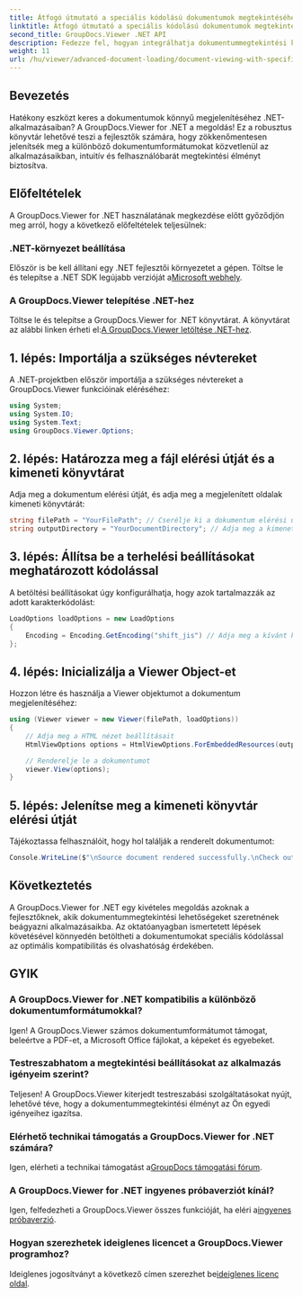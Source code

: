 ```yaml
---
title: Átfogó útmutató a speciális kódolású dokumentumok megtekintéséhez
linktitle: Átfogó útmutató a speciális kódolású dokumentumok megtekintéséhez
second_title: GroupDocs.Viewer .NET API
description: Fedezze fel, hogyan integrálhatja dokumentummegtekintési képességeit .NET-alkalmazásaiba a GroupDocs.Viewer for .NET segítségével. Ez a részletes útmutató végigvezeti a telepítésen, beállításon és különféle dokumentumformátumok renderelésén.
weight: 11
url: /hu/viewer/advanced-document-loading/document-viewing-with-specific-encoding/
---
```

## Bevezetés

Hatékony eszközt keres a dokumentumok könnyű megjelenítéséhez .NET-alkalmazásaiban? A GroupDocs.Viewer for .NET a megoldás! Ez a robusztus könyvtár lehetővé teszi a fejlesztők számára, hogy zökkenőmentesen jelenítsék meg a különböző dokumentumformátumokat közvetlenül az alkalmazásaikban, intuitív és felhasználóbarát megtekintési élményt biztosítva.

## Előfeltételek

A GroupDocs.Viewer for .NET használatának megkezdése előtt győződjön meg arról, hogy a következő előfeltételek teljesülnek:

### .NET-környezet beállítása

 Először is be kell állítani egy .NET fejlesztői környezetet a gépen. Töltse le és telepítse a .NET SDK legújabb verzióját a[Microsoft webhely](https://dotnet.microsoft.com/download).

### A GroupDocs.Viewer telepítése .NET-hez

 Töltse le és telepítse a GroupDocs.Viewer for .NET könyvtárat. A könyvtárat az alábbi linken érheti el:[A GroupDocs.Viewer letöltése .NET-hez](https://releases.groupdocs.com/viewer/net/).

## 1. lépés: Importálja a szükséges névtereket

A .NET-projektben először importálja a szükséges névtereket a GroupDocs.Viewer funkcióinak eléréséhez:

```csharp
using System;
using System.IO;
using System.Text;
using GroupDocs.Viewer.Options;
```

## 2. lépés: Határozza meg a fájl elérési útját és a kimeneti könyvtárat

Adja meg a dokumentum elérési útját, és adja meg a megjelenített oldalak kimeneti könyvtárát:

```csharp
string filePath = "YourFilePath"; // Cserélje ki a dokumentum elérési útját
string outputDirectory = "YourDocumentDirectory"; // Adja meg a kimeneti könyvtárat
```

## 3. lépés: Állítsa be a terhelési beállításokat meghatározott kódolással

A betöltési beállításokat úgy konfigurálhatja, hogy azok tartalmazzák az adott karakterkódolást:

```csharp
LoadOptions loadOptions = new LoadOptions
{
    Encoding = Encoding.GetEncoding("shift_jis") // Adja meg a kívánt kódolást
};
```

## 4. lépés: Inicializálja a Viewer Object-et

Hozzon létre és használja a Viewer objektumot a dokumentum megjelenítéséhez:

```csharp
using (Viewer viewer = new Viewer(filePath, loadOptions))
{
    // Adja meg a HTML nézet beállításait
    HtmlViewOptions options = HtmlViewOptions.ForEmbeddedResources(outputDirectory + "/page-{0}.html");

    // Renderelje le a dokumentumot
    viewer.View(options);
}
```

## 5. lépés: Jelenítse meg a kimeneti könyvtár elérési útját

Tájékoztassa felhasználóit, hogy hol találják a renderelt dokumentumot:

```csharp
Console.WriteLine($"\nSource document rendered successfully.\nCheck output in {outputDirectory}.");
```

## Következtetés

A GroupDocs.Viewer for .NET egy kivételes megoldás azoknak a fejlesztőknek, akik dokumentummegtekintési lehetőségeket szeretnének beágyazni alkalmazásaikba. Az oktatóanyagban ismertetett lépések követésével könnyedén betöltheti a dokumentumokat speciális kódolással az optimális kompatibilitás és olvashatóság érdekében.

## GYIK

### A GroupDocs.Viewer for .NET kompatibilis a különböző dokumentumformátumokkal?
Igen! A GroupDocs.Viewer számos dokumentumformátumot támogat, beleértve a PDF-et, a Microsoft Office fájlokat, a képeket és egyebeket.

### Testreszabhatom a megtekintési beállításokat az alkalmazás igényeim szerint?
Teljesen! A GroupDocs.Viewer kiterjedt testreszabási szolgáltatásokat nyújt, lehetővé téve, hogy a dokumentummegtekintési élményt az Ön egyedi igényeihez igazítsa.

### Elérhető technikai támogatás a GroupDocs.Viewer for .NET számára?
 Igen, elérheti a technikai támogatást a[GroupDocs támogatási fórum](https://forum.groupdocs.com/c/viewer/9).

### A GroupDocs.Viewer for .NET ingyenes próbaverziót kínál?
 Igen, felfedezheti a GroupDocs.Viewer összes funkcióját, ha eléri a[ingyenes próbaverzió](https://releases.groupdocs.com/).

### Hogyan szerezhetek ideiglenes licencet a GroupDocs.Viewer programhoz?
 Ideiglenes jogosítványt a következő címen szerezhet be[ideiglenes licenc oldal](https://purchase.groupdocs.com/temporary-license/).